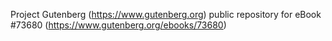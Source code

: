 Project Gutenberg (https://www.gutenberg.org) public repository for eBook #73680 (https://www.gutenberg.org/ebooks/73680)

